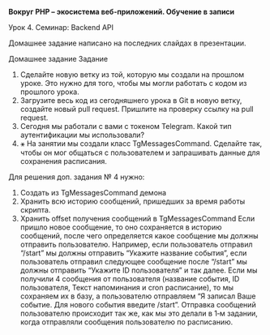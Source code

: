 **Вокруг PHP – экосистема веб-приложений. Обучение в записи**

Урок 4. Семинар: Backend API

Домашнее задание написано на последних слайдах в презентации.

Домашнее задание
Задание
1. Сделайте новую ветку из той, которую мы
   создали на прошлом уроке. Это нужно для
   того, чтобы мы могли работать с кодом из
   прошлого урока.
2. Загрузите весь код из сегодняшнего урока в
   Git в новую ветку, создайте новый pull request.
   Пришлите на проверку ссылку на pull request.
3. Сегодня мы работали с вами с токеном
   Telegram. Какой тип аутентификации мы
   использовали?
4. ⚹ На занятии мы создали класс
   TgMessagesCommand. Сделайте так, чтобы он
   мог общаться с пользователем и запрашивать
   данные для сохранения расписания.

Для решения доп. задания № 4 нужно:
1. Создать из TgMessagesCommand демона
2. Хранить всю историю сообщений, пришедших за
   время работы скрипта.
3. Хранить offset получения сообщений в
   TgMessagesCommand
   Если пришло новое сообщение, то оно сохраняется в
   историю сообщений, после чего определяется какое
   сообщение мы должны отправить пользователю. Например,
   если пользователь отправил “/start” мы должны отправить
   “Укажите название события”, если пользователь отправил
   следующее сообщение после “/start” мы должны отправить
   “Укажите ID пользователя” и так далее. Если мы получили 4
   сообщения от пользователя (название события, ID
   пользователя, Текст напоминания и cron расписание), то мы
   сохраняем их в базу, а пользователю отправляем “Я
   записал Ваше событие. Для нового события введите /start”.
   Отправка сообщений пользователю происходит так же, как
   мы это делали в 1‑м задании, когда отправляли сообщения
   пользователю по расписанию.
